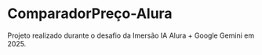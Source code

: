 # ComparadorPreço-Alura
Projeto realizado durante o desafio da Imersão IA Alura + Google Gemini em 2025.
